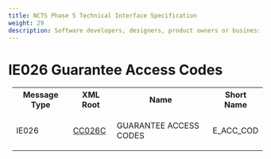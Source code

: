 ```yaml
---
title: NCTS Phase 5 Technical Interface Specification
weight: 29
description: Software developers, designers, product owners or business analysts. Integrate your software with the ERMIS service
---
```

# IE026 Guarantee Access Codes
<table cellspacing="0" style="border-collapse:collapse;margin-left:6pt">
 <tr>
  <th>
   Message Type
  </th>
  <th>
   XML Root
  </th>
  <th>
   Name
  </th>
  <th>
   Short Name
  </th>
 </tr>
 <tr style="height:14pt">
  <td style="">
   <p class="s3" style="">
    IE026
   </p>
  </td>
  <td style="">
   <a href="https://github.com/hmrc/transit-movements-validator/blob/main/conf/xsd/cc026c.xsd">
    CC026C
   </a>
  </td>
  <td style="">
   <p class="s3" style="">
    GUARANTEE ACCESS CODES
   </p>
  </td>
  <td style="">
   E_ACC_COD
  </td>
 </tr>
</table>